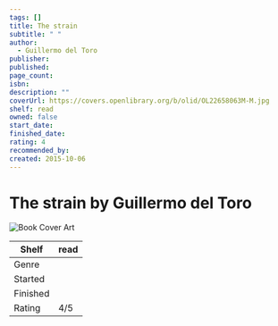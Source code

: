 ```yaml
---
tags: []
title: The strain
subtitle: " "
author:
  - Guillermo del Toro
publisher: 
published: 
page_count: 
isbn: 
description: ""
coverUrl: https://covers.openlibrary.org/b/olid/OL22658063M-M.jpg
shelf: read
owned: false
start_date: 
finished_date: 
rating: 4
recommended_by: 
created: 2015-10-06
---
```


# The strain by Guillermo del Toro

![Book Cover Art](https://covers.openlibrary.org/b/olid/OL22658063M-M.jpg)

| Shelf | read |
| --- | --- |
| Genre |  |
| Started |  |
| Finished |  |
| Rating | 4/5 |

